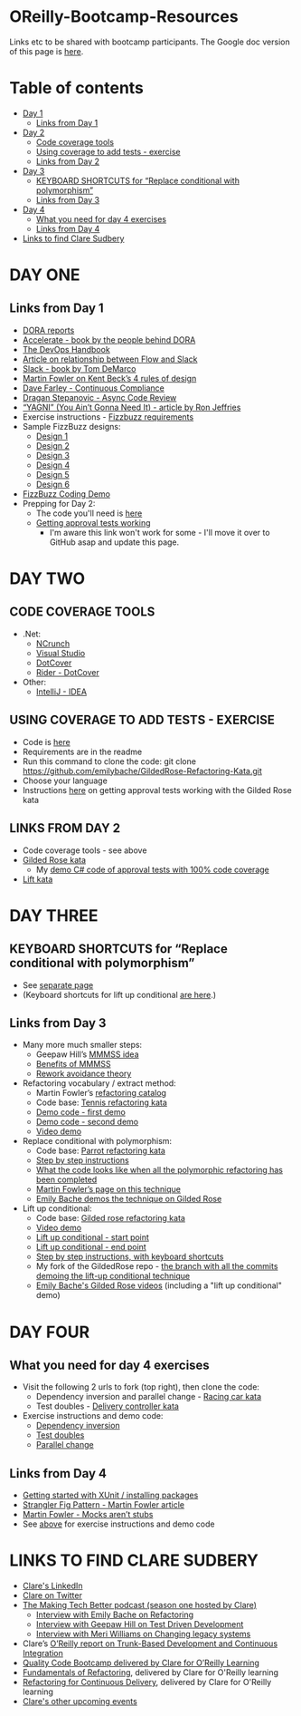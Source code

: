 # OReilly-Bootcamp-Resources
Links etc to be shared with bootcamp participants. The Google doc version of this page is [here](https://docs.google.com/document/d/1-R4NSu679ymbXBneWmib8HC4viaGqmkLzGGPu9ITSOE/edit?usp=sharing).

# Table of contents
- [Day 1](#day-one)
  - [Links from Day 1](#links-from-day-1)
- [Day 2](#day-two)
  - [Code coverage tools](#code-coverage-tools)
  - [Using coverage to add tests - exercise](#using-coverage-to-add-tests---exercise)
  - [Links from Day 2](#links-from-day-2)
- [Day 3](#day-three)
  - [KEYBOARD SHORTCUTS for “Replace conditional with polymorphism”](#keyboard-shortcuts-for-replace-conditional-with-polymorphism)
  - [Links from Day 3](#links-from-day-3)
- [Day 4](#day-four)
  - [What you need for day 4 exercises](#what-you-need-for-day-4-exercises)
  - [Links from Day 4](#links-from-day-4)
- [Links to find Clare Sudbery](#links-to-find-clare-sudbery)

# DAY ONE

## Links from Day 1

- [DORA reports](https://www.devops-research.com/research.html)
- [Accelerate - book by the people behind DORA](https://itrevolution.com/book/accelerate/)
- [The DevOps Handbook](https://learning.oreilly.com/library/view/the-devops-handbook/9781457191381/)
- [Article on relationship between Flow and Slack](https://www.sitepoint.com/we-simulated-waterfall-kanban-scrum-which-works-best/)
- [Slack - book by Tom DeMarco](https://www.penguinrandomhouse.com/books/39276/slack-by-tom-demarco/)
- [Martin Fowler on Kent Beck’s 4 rules of design](https://martinfowler.com/bliki/BeckDesignRules.html)
- [Dave Farley - Continuous Compliance](https://www.davefarley.net/?p=285)
- [Dragan Stepanovic - Async Code Review](https://www.infoq.com/articles/co-creation-patterns-software-development/)
- [“YAGNI” (You Ain’t Gonna Need It) - article by Ron Jeffries](https://ronjeffries.com/xprog/articles/practices/pracnotneed/)
- Exercise instructions - [Fizzbuzz requirements](https://www.sammancoaching.org/kata_descriptions/fizzbuzz.html)
- Sample FizzBuzz designs:
  - [Design 1](https://github.com/emilybache/FizzBuzzKata-Samples/blob/master/java/src/main/java/codingdojo/Fizzbuzz1.java)
  - [Design 2](https://github.com/emilybache/FizzBuzzKata-Samples/blob/master/java/src/main/java/codingdojo/Fizzbuzz2.java)
  - [Design 3](https://github.com/emilybache/FizzBuzzKata-Samples/blob/master/java/src/main/java/codingdojo/Fizzbuzz3.java)
  - [Design 4](https://github.com/emilybache/FizzBuzzKata-Samples/blob/master/java/src/main/java/codingdojo/Fizzbuzz4.java)
  - [Design 5](https://github.com/emilybache/FizzBuzzKata-Samples/blob/master/java/src/main/java/codingdojo/Fizzbuzz5.java)
  - [Design 6](https://github.com/emilybache/FizzBuzzKata-Samples/blob/master/java/src/main/java/codingdojo/Fizzbuzz6.java)
- [FizzBuzz Coding Demo](https://vimeo.com/813994444/d6a81e4275)
- Prepping for Day 2: 
  - The code you'll need is [here](https://github.com/emilybache/GildedRose-Refactoring-Kata)
  - [Getting approval tests working](/gilded-rose-approvals.md)
    - I'm aware this link won't work for some - I'll move it over to GitHub asap and update this page.
 
# DAY TWO 

## CODE COVERAGE TOOLS
- .Net:
  - [NCrunch](https://www.ncrunch.net/)
  - [Visual Studio](https://learn.microsoft.com/en-us/visualstudio/test/using-code-coverage-to-determine-how-much-code-is-being-tested?view=vs-2022&tabs=csharp)
  - [DotCover](https://www.jetbrains.com/dotcover)
  - [Rider - DotCover](https://www.jetbrains.com/help/rider/Settings_DotCover.html)
- Other:
  - [IntelliJ - IDEA](https://www.jetbrains.com/help/idea/code-coverage.html)

## USING COVERAGE TO ADD TESTS - EXERCISE 
- Code is [here](https://github.com/emilybache/GildedRose-Refactoring-Kata) 
- Requirements are in the readme
- Run this command to clone the code: git clone https://github.com/emilybache/GildedRose-Refactoring-Kata.git
- Choose your language
- Instructions [here](/gilded-rose-approvals.md) on getting approval tests working with the Gilded Rose kata

## LINKS FROM DAY 2
- Code coverage tools - see above
- [Gilded Rose kata](https://github.com/emilybache/GildedRose-Refactoring-Kata)
  - My [demo C# code of approval tests with 100% code coverage](https://github.com/claresudbery/GildedRose-Refactoring-Kata/tree/coverage-demo-complete)
- [Lift kata](https://github.com/emilybache/Lift-Kata/)

# DAY THREE

## KEYBOARD SHORTCUTS for “Replace conditional with polymorphism”

- See [separate page](/polymorphism-step-by-step.md)
- (Keyboard shortcuts for lift up conditional [are here](/lift-up-conditional-step-by-step.md).)

## Links from Day 3

- Many more much smaller steps:
    - Geepaw Hill’s [MMMSS idea](https://www.geepawhill.org/2021/09/29/many-more-much-smaller-steps-first-sketch/)
    - [Benefits of MMMSS](https://www.geepawhill.org/2021/11/16/mmmss-the-intrinsic-benefit-of-steps/)
    - [Rework avoidance theory](https://www.geepawhill.org/2020/07/17/the-rat-rework-avoidance-theory/) 
- Refactoring vocabulary / extract method:
    - Martin Fowler’s [refactoring catalog](https://refactoring.com/catalog/)
    - Code base: [Tennis refactoring kata](https://github.com/emilybache/Tennis-Refactoring-Kata)
    - [Demo code - first demo](https://github.com/claresudbery/Tennis-Refactoring-Kata/blob/extract-method/csharp/Tennis/TennisGame3.cs)
    - [Demo code - second demo](https://github.com/claresudbery/Tennis-Refactoring-Kata/blob/extract-method-demo/csharp/Tennis/TennisGame1.cs)
    - [Video demo](https://www.youtube.com/watch?v=8G0Y4kDdqNY)
- Replace conditional with polymorphism:
    - Code base: [Parrot refactoring kata](https://github.com/emilybache/Parrot-Refactoring-Kata)
    - [Step by step instructions](/polymorphism-step-by-step.md)
    - [What the code looks like when all the polymorphic refactoring has been completed](https://github.com/claresudbery/Parrot-Refactoring-Kata/tree/polymorphism-no-inheritance/CSharp/Parrot)
    - [Martin Fowler’s page on this technique](https://refactoring.com/catalog/replaceConditionalWithPolymorphism.html)
    - [Emily Bache demos the technique on Gilded Rose](https://www.youtube.com/watch?v=NADVhSjeyJA)
- Lift up conditional:
    - Code base: [Gilded rose refactoring kata](https://github.com/emilybache/GildedRose-Refactoring-Kata)
    - [Video demo](https://vimeo.com/801311948/41a83a3c4e)
    - [Lift up conditional - start point](https://github.com/claresudbery/GildedRose-Refactoring-Kata/blob/csharp-liftup-start/csharp/GildedRose.cs) 
    - [Lift up conditional - end point](https://github.com/claresudbery/GildedRose-Refactoring-Kata/blob/csharp-liftup-demo/csharp/GildedRose.cs)
    - [Step by step instructions, with keyboard shortcuts](/lift-up-conditional-step-by-step.md)
    - My fork of the GildedRose repo - [the branch with all the commits demoing the lift-up conditional technique](https://github.com/claresudbery/GildedRose-Refactoring-Kata/tree/csharp-liftup-demo)
    - [Emily Bache's Gilded Rose videos](https://clare-wiki.herokuapp.com/pages/think/code-princ/Refactoring#emilys-gilded-rose-demo-videos) (including a "lift up conditional" demo) 

# DAY FOUR

## What you need for day 4 exercises

- Visit the following 2 urls to fork (top right), then clone the code: 
    - Dependency inversion and parallel change - [Racing car kata](https://github.com/emilybache/Racing-Car-Katas.git)
    - Test doubles - [Delivery controller kata](https://github.com/emilybache/DeliveryController-Refactoring-Kata.git)
- Exercise instructions and demo code:
    - [Dependency inversion](/dependency-injection.md)
    - [Test doubles](/test-doubles.md)
    - [Parallel change](/parallel-change.md)

## Links from Day 4

- [Getting started with XUnit / installing packages](https://hamidmosalla.com/2020/01/05/xunit-part-1-xunit-packages-and-writing-your-first-unit-test/)
- [Strangler Fig Pattern - Martin Fowler article](https://martinfowler.com/bliki/StranglerFigApplication.html)
- [Martin Fowler - Mocks aren’t stubs](https://martinfowler.com/articles/mocksArentStubs.html)
- See [above](#what-you-need-for-day-4-exercises) for exercise instructions and demo code

# LINKS TO FIND CLARE SUDBERY

- [Clare's LinkedIn](https://www.linkedin.com/in/clare-sudbery-she-her-35939540/)
- [Clare on Twitter](https://twitter.com/ClareSudbery)
- [The Making Tech Better podcast (season one hosted by Clare)](https://www.madetech.com/podcast/)  
  - [Interview with Emily Bache on Refactoring](https://www.madetech.com/podcast/episode-19-emily-bache/)
  - [Interview with Geepaw Hill on Test Driven Development](https://www.madetech.com/podcast/episode-15-geepaw-hill/)
  - [Interview with Meri Williams on Changing legacy systems](https://www.madetech.com/podcast/episode-10-meri-williams/)
- Clare’s [O’Reilly report on Trunk-Based Development and Continuous Integration](https://www.oreilly.com/library/view/what-is-trunk-based/9781098146658/)
- [Quality Code Bootcamp delivered by Clare for O’Reilly Learning](https://learning.oreilly.com/live-events/quality-code-boot-camp/0636920086483/)
- [Fundamentals of Refactoring](https://learning.oreilly.com/live-events/fundamentals-of-refactoring/0636920069707/0636920069705/), delivered by Clare for O'Reilly learning
- [Refactoring for Continuous Delivery](https://learning.oreilly.com/live-events/refactoring-for-continuous-delivery/0636920074785/0636920074784/), delivered by Clare for O'Reilly learning
- [Clare's other upcoming events](https://medium.com/a-woman-in-technology/events-28336c2586df)

